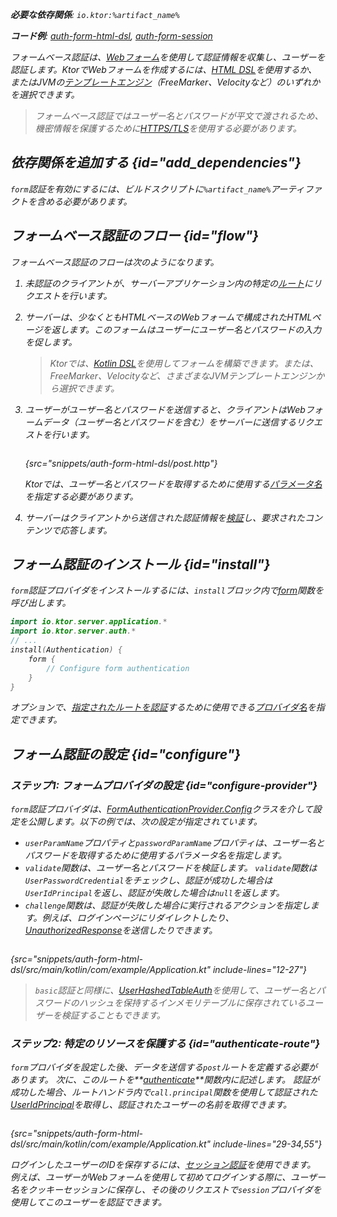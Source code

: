 [//]: # (title: Ktorサーバーでのフォームベース認証)

<show-structure for="chapter" depth="2"/>

<var name="artifact_name" value="ktor-server-auth"/>

<tldr>
<p>
<b>必要な依存関係</b>: <code>io.ktor:%artifact_name%</code>
</p>
<p>
<b>コード例</b>:
<a href="https://github.com/ktorio/ktor-documentation/tree/%ktor_version%/codeSnippets/snippets/auth-form-html-dsl">auth-form-html-dsl</a>,
<a href="https://github.com/ktorio/ktor-documentation/tree/%ktor_version%/codeSnippets/snippets/auth-form-session">auth-form-session</a>
</p>
<include from="lib.topic" element-id="native_server_supported"/>
</tldr>

フォームベース認証は、[Webフォーム](https://developer.mozilla.org/en-US/docs/Learn/Forms)を使用して認証情報を収集し、ユーザーを認証します。KtorでWebフォームを作成するには、[HTML DSL](server-html-dsl.md#html_response)を使用するか、またはJVMの[テンプレートエンジン](server-templating.md)（FreeMarker、Velocityなど）のいずれかを選択できます。

> フォームベース認証ではユーザー名とパスワードが平文で渡されるため、機密情報を保護するために[HTTPS/TLS](server-ssl.md)を使用する必要があります。

## 依存関係を追加する {id="add_dependencies"}
`form`認証を有効にするには、ビルドスクリプトに`%artifact_name%`アーティファクトを含める必要があります。

<include from="lib.topic" element-id="add_ktor_artifact"/>

## フォームベース認証のフロー {id="flow"}

フォームベース認証のフローは次のようになります。

1. 未認証のクライアントが、サーバーアプリケーション内の特定の[ルート](server-routing.md)にリクエストを行います。
2. サーバーは、少なくともHTMLベースのWebフォームで構成されたHTMLページを返します。このフォームはユーザーにユーザー名とパスワードの入力を促します。
   > Ktorでは、[Kotlin DSL](server-html-dsl.md)を使用してフォームを構築できます。または、FreeMarker、Velocityなど、さまざまなJVMテンプレートエンジンから選択できます。
3. ユーザーがユーザー名とパスワードを送信すると、クライアントはWebフォームデータ（ユーザー名とパスワードを含む）をサーバーに送信するリクエストを行います。
   
   ```kotlin
   ```
   {src="snippets/auth-form-html-dsl/post.http"}
   
   Ktorでは、ユーザー名とパスワードを取得するために使用する[パラメータ名](#configure-provider)を指定する必要があります。

4. サーバーはクライアントから送信された認証情報を[検証](#configure-provider)し、要求されたコンテンツで応答します。

## フォーム認証のインストール {id="install"}
`form`認証プロバイダをインストールするには、`install`ブロック内で[form](https://api.ktor.io/ktor-server/ktor-server-plugins/ktor-server-auth/io.ktor.server.auth/form.html)関数を呼び出します。

```kotlin
import io.ktor.server.application.*
import io.ktor.server.auth.*
// ...
install(Authentication) {
    form {
        // Configure form authentication
    }
}
```

オプションで、[指定されたルートを認証](#authenticate-route)するために使用できる[プロバイダ名](server-auth.md#provider-name)を指定できます。

## フォーム認証の設定 {id="configure"}

### ステップ1: フォームプロバイダの設定 {id="configure-provider"}
`form`認証プロバイダは、[FormAuthenticationProvider.Config](https://api.ktor.io/ktor-server/ktor-server-plugins/ktor-server-auth/io.ktor.server.auth/-form-authentication-provider/-config/index.html)クラスを介して設定を公開します。以下の例では、次の設定が指定されています。
* `userParamName`プロパティと`passwordParamName`プロパティは、ユーザー名とパスワードを取得するために使用するパラメータ名を指定します。
* `validate`関数は、ユーザー名とパスワードを検証します。
  `validate`関数は`UserPasswordCredential`をチェックし、認証が成功した場合は`UserIdPrincipal`を返し、認証が失敗した場合は`null`を返します。
* `challenge`関数は、認証が失敗した場合に実行されるアクションを指定します。例えば、ログインページにリダイレクトしたり、[UnauthorizedResponse](https://api.ktor.io/ktor-server/ktor-server-plugins/ktor-server-auth/io.ktor.server.auth/-unauthorized-response/index.html)を送信したりできます。

```kotlin
```
{src="snippets/auth-form-html-dsl/src/main/kotlin/com/example/Application.kt" include-lines="12-27"}

> `basic`認証と同様に、[UserHashedTableAuth](server-basic-auth.md#validate-user-hash)を使用して、ユーザー名とパスワードのハッシュを保持するインメモリテーブルに保存されているユーザーを検証することもできます。

### ステップ2: 特定のリソースを保護する {id="authenticate-route"}

`form`プロバイダを設定した後、データを送信する`post`ルートを定義する必要があります。
次に、このルートを**[authenticate](server-auth.md#authenticate-route)**関数内に記述します。
認証が成功した場合、ルートハンドラ内で`call.principal`関数を使用して認証された[UserIdPrincipal](https://api.ktor.io/ktor-server/ktor-server-plugins/ktor-server-auth/io.ktor.server.auth/-user-id-principal/index.html)を取得し、認証されたユーザーの名前を取得できます。

```kotlin
```
{src="snippets/auth-form-html-dsl/src/main/kotlin/com/example/Application.kt" include-lines="29-34,55"}

ログインしたユーザーのIDを保存するには、[セッション認証](server-session-auth.md)を使用できます。
例えば、ユーザーがWebフォームを使用して初めてログインする際に、ユーザー名をクッキーセッションに保存し、その後のリクエストで`session`プロバイダを使用してこのユーザーを認証できます。